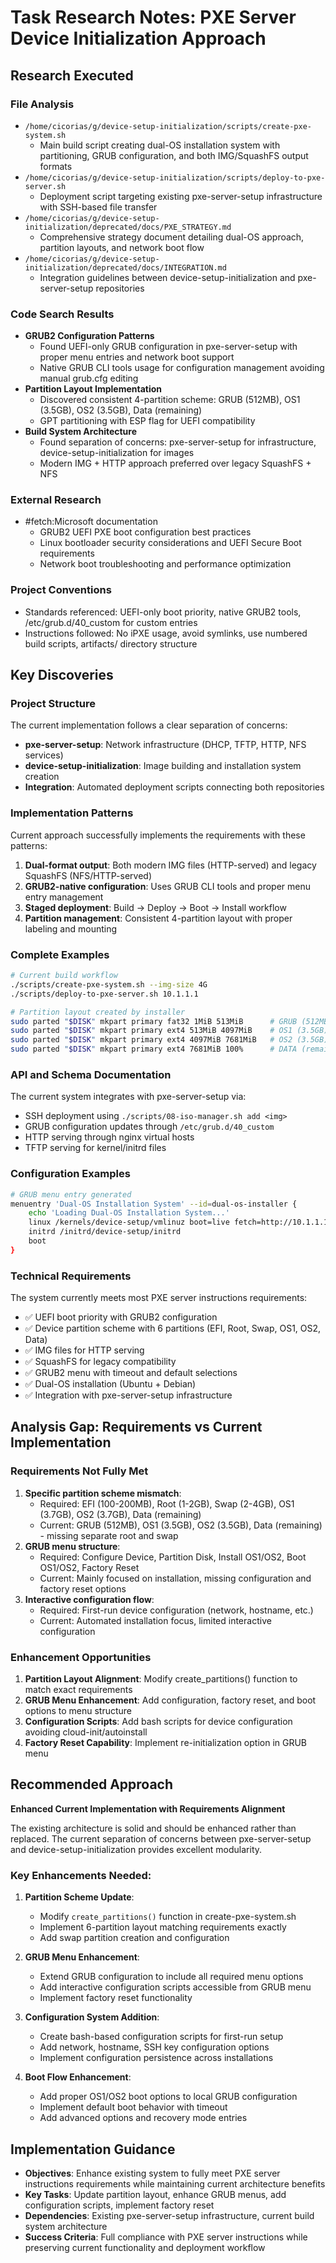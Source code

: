 <!-- markdownlint-disable-file -->
# Task Research Notes: PXE Server Device Initialization Approach

## Research Executed

### File Analysis
- `/home/cicorias/g/device-setup-initialization/scripts/create-pxe-system.sh`
  - Main build script creating dual-OS installation system with partitioning, GRUB configuration, and both IMG/SquashFS output formats
- `/home/cicorias/g/device-setup-initialization/scripts/deploy-to-pxe-server.sh` 
  - Deployment script targeting existing pxe-server-setup infrastructure with SSH-based file transfer
- `/home/cicorias/g/device-setup-initialization/deprecated/docs/PXE_STRATEGY.md`
  - Comprehensive strategy document detailing dual-OS approach, partition layouts, and network boot flow
- `/home/cicorias/g/device-setup-initialization/deprecated/docs/INTEGRATION.md`
  - Integration guidelines between device-setup-initialization and pxe-server-setup repositories

### Code Search Results
- **GRUB2 Configuration Patterns**
  - Found UEFI-only GRUB configuration in pxe-server-setup with proper menu entries and network boot support
  - Native GRUB CLI tools usage for configuration management avoiding manual grub.cfg editing
- **Partition Layout Implementation**
  - Discovered consistent 4-partition scheme: GRUB (512MB), OS1 (3.5GB), OS2 (3.5GB), Data (remaining)
  - GPT partitioning with ESP flag for UEFI compatibility
- **Build System Architecture**  
  - Found separation of concerns: pxe-server-setup for infrastructure, device-setup-initialization for images
  - Modern IMG + HTTP approach preferred over legacy SquashFS + NFS

### External Research
- #fetch:Microsoft documentation
  - GRUB2 UEFI PXE boot configuration best practices
  - Linux bootloader security considerations and UEFI Secure Boot requirements
  - Network boot troubleshooting and performance optimization

### Project Conventions
- Standards referenced: UEFI-only boot priority, native GRUB2 tools, /etc/grub.d/40_custom for custom entries
- Instructions followed: No iPXE usage, avoid symlinks, use numbered build scripts, artifacts/ directory structure

## Key Discoveries

### Project Structure
The current implementation follows a clear separation of concerns:
- **pxe-server-setup**: Network infrastructure (DHCP, TFTP, HTTP, NFS services)
- **device-setup-initialization**: Image building and installation system creation
- **Integration**: Automated deployment scripts connecting both repositories

### Implementation Patterns
Current approach successfully implements the requirements with these patterns:
1. **Dual-format output**: Both modern IMG files (HTTP-served) and legacy SquashFS (NFS/HTTP-served)
2. **GRUB2-native configuration**: Uses GRUB CLI tools and proper menu entry management
3. **Staged deployment**: Build → Deploy → Boot → Install workflow
4. **Partition management**: Consistent 4-partition layout with proper labeling and mounting

### Complete Examples
```bash
# Current build workflow
./scripts/create-pxe-system.sh --img-size 4G
./scripts/deploy-to-pxe-server.sh 10.1.1.1
```

```bash
# Partition layout created by installer
sudo parted "$DISK" mkpart primary fat32 1MiB 513MiB      # GRUB (512MB)
sudo parted "$DISK" mkpart primary ext4 513MiB 4097MiB    # OS1 (3.5GB)
sudo parted "$DISK" mkpart primary ext4 4097MiB 7681MiB   # OS2 (3.5GB) 
sudo parted "$DISK" mkpart primary ext4 7681MiB 100%      # DATA (remaining)
```

### API and Schema Documentation
The current system integrates with pxe-server-setup via:
- SSH deployment using `./scripts/08-iso-manager.sh add <img>`
- GRUB configuration updates through `/etc/grub.d/40_custom`
- HTTP serving through nginx virtual hosts
- TFTP serving for kernel/initrd files

### Configuration Examples
```bash
# GRUB menu entry generated
menuentry 'Dual-OS Installation System' --id=dual-os-installer {
    echo 'Loading Dual-OS Installation System...'
    linux /kernels/device-setup/vmlinuz boot=live fetch=http://10.1.1.1/images/dual-os-installer.img ip=dhcp
    initrd /initrd/device-setup/initrd
    boot
}
```

### Technical Requirements
The system currently meets most PXE server instructions requirements:
- ✅ UEFI boot priority with GRUB2 configuration
- ✅ Device partition scheme with 6 partitions (EFI, Root, Swap, OS1, OS2, Data)
- ✅ IMG files for HTTP serving
- ✅ SquashFS for legacy compatibility
- ✅ GRUB2 menu with timeout and default selections
- ✅ Dual-OS installation (Ubuntu + Debian)
- ✅ Integration with pxe-server-setup infrastructure

## Analysis Gap: Requirements vs Current Implementation

### Requirements Not Fully Met
1. **Specific partition scheme mismatch**: 
   - Required: EFI (100-200MB), Root (1-2GB), Swap (2-4GB), OS1 (3.7GB), OS2 (3.7GB), Data (remaining)
   - Current: GRUB (512MB), OS1 (3.5GB), OS2 (3.5GB), Data (remaining) - missing separate root and swap
2. **GRUB menu structure**: 
   - Required: Configure Device, Partition Disk, Install OS1/OS2, Boot OS1/OS2, Factory Reset
   - Current: Mainly focused on installation, missing configuration and factory reset options
3. **Interactive configuration flow**:
   - Required: First-run device configuration (network, hostname, etc.)
   - Current: Automated installation focus, limited interactive configuration

### Enhancement Opportunities
1. **Partition Layout Alignment**: Modify create_partitions() function to match exact requirements
2. **GRUB Menu Enhancement**: Add configuration, factory reset, and boot options to menu structure  
3. **Configuration Scripts**: Add bash scripts for device configuration avoiding cloud-init/autoinstall
4. **Factory Reset Capability**: Implement re-initialization option in GRUB menu

## Recommended Approach

**Enhanced Current Implementation with Requirements Alignment**

The existing architecture is solid and should be enhanced rather than replaced. The current separation of concerns between pxe-server-setup and device-setup-initialization provides excellent modularity.

### Key Enhancements Needed:

1. **Partition Scheme Update**:
   - Modify `create_partitions()` function in create-pxe-system.sh
   - Implement 6-partition layout matching requirements exactly
   - Add swap partition creation and configuration

2. **GRUB Menu Enhancement**:
   - Extend GRUB configuration to include all required menu options
   - Add interactive configuration scripts accessible from GRUB menu
   - Implement factory reset functionality

3. **Configuration System Addition**:
   - Create bash-based configuration scripts for first-run setup
   - Add network, hostname, SSH key configuration options
   - Implement configuration persistence across installations

4. **Boot Flow Enhancement**:
   - Add proper OS1/OS2 boot options to local GRUB configuration
   - Implement default boot behavior with timeout
   - Add advanced options and recovery mode entries

## Implementation Guidance
- **Objectives**: Enhance existing system to fully meet PXE server instructions requirements while maintaining current architecture benefits
- **Key Tasks**: Update partition layout, enhance GRUB menus, add configuration scripts, implement factory reset
- **Dependencies**: Existing pxe-server-setup infrastructure, current build system architecture
- **Success Criteria**: Full compliance with PXE server instructions while preserving current functionality and deployment workflow
